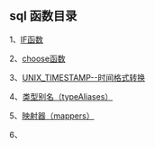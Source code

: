 ## sql 函数目录

1、[IF函数](https://github.com/smwcomeon/JavaNotes/blob/master/sql/sql%E5%87%BD%E6%95%B0.md#if%E5%87%BD%E6%95%B0)

2、[choose函数](https://github.com/smwcomeon/JavaNotes/blob/master/sql/sql%E5%87%BD%E6%95%B0.md#choose)

3、[UNIX_TIMESTAMP--时间格式转换](https://github.com/smwcomeon/JavaNotes/blob/master/sql/sql%E5%87%BD%E6%95%B0.md#unix_timestamp--%E6%97%B6%E9%97%B4%E6%A0%BC%E5%BC%8F%E8%BD%AC%E6%8D%A2)

4、[类型别名（typeAliases）](https://github.com/smwcomeon/JavaNotes/blob/master/sql/Mybatis.md#%E7%B1%BB%E5%9E%8B%E5%88%AB%E5%90%8Dtypealiases)

5、[映射器（mappers）](https://github.com/smwcomeon/JavaNotes/blob/master/sql/Mybatis.md#%E6%98%A0%E5%B0%84%E5%99%A8mappers)

6、[]()
